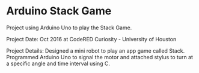 # Arduino Stack Game
Project using Arduino Uno to play the Stack Game.

Project Date: 
Oct 2016 at CodeRED Curiosity - University of Houston  

Project Details: 
Designed a mini robot to play an app game called Stack.
Programmed Arduino Uno to signal the motor and attached stylus to turn at a specific angle and time interval using C.
